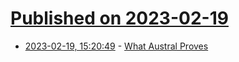 # [Published on 2023-02-19](index.md)

* [2023-02-19, 15:20:49](https://lobste.rs/s/t4ifza/what_austral_proves) - [What Austral Proves](https://animaomnium.github.io/what-austral-proves/)
